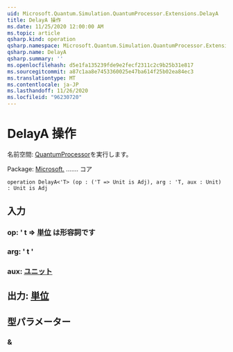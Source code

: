 ```yaml
---
uid: Microsoft.Quantum.Simulation.QuantumProcessor.Extensions.DelayA
title: DelayA 操作
ms.date: 11/25/2020 12:00:00 AM
ms.topic: article
qsharp.kind: operation
qsharp.namespace: Microsoft.Quantum.Simulation.QuantumProcessor.Extensions
qsharp.name: DelayA
qsharp.summary: ''
ms.openlocfilehash: d5e1fa135239fde9e2fecf2311c2c9b25b31e817
ms.sourcegitcommit: a87c1aa8e7453360025e47ba614f25b02ea84ec3
ms.translationtype: MT
ms.contentlocale: ja-JP
ms.lasthandoff: 11/26/2020
ms.locfileid: "96230720"
---
```

# <a name="delaya-operation"></a>DelayA 操作

名前空間: [QuantumProcessor](xref:Microsoft.Quantum.Simulation.QuantumProcessor.Extensions)を実行します。

Package: [Microsoft.](https://nuget.org/packages/Microsoft.Quantum.QSharp.Core) ....... コア




```qsharp
operation DelayA<'T> (op : ('T => Unit is Adj), arg : 'T, aux : Unit) : Unit is Adj
```


## <a name="input"></a>入力

### <a name="op--t--unit--is-adj"></a>op: ' t => [単位](xref:microsoft.quantum.lang-ref.unit)  は形容詞です




### <a name="arg--t"></a>arg: ' t '




### <a name="aux--unit"></a>aux: [ユニット](xref:microsoft.quantum.lang-ref.unit)





## <a name="output--unit"></a>出力: [単位](xref:microsoft.quantum.lang-ref.unit)



## <a name="type-parameters"></a>型パラメーター

### <a name="t"></a>&

